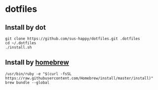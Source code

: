 # dotfiles

## Install by dot

```
git clone https://github.com/sus-happy/dotfiles.git .dotfiles
cd ~/.dotfiles
./install.sh
```

## Install by [homebrew](https://brew.sh/)

```
/usr/bin/ruby -e "$(curl -fsSL https://raw.githubusercontent.com/Homebrew/install/master/install)"
brew bundle --global
```